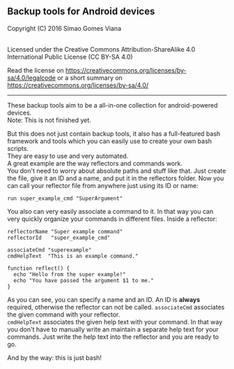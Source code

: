 ## Backup tools for Android devices

Copyright (C) 2016 Simao Gomes Viana
<br /><br />

Licensed under the Creative Commons Attribution-ShareAlike 4.0 International Public License (CC BY-SA 4.0)

Read the license on https://creativecommons.org/licenses/by-sa/4.0/legalcode or a short summary on https://creativecommons.org/licenses/by-sa/4.0/

<hr />

These backup tools aim to be a all-in-one collection for android-powered devices.<br />
Note: This is not finished yet.
<br />

But this does not just contain backup tools, it also has a full-featured bash framework and tools which you can easily use to create your own bash scripts.
<br />
They are easy to use and very automated.
<br />
A great example are the way reflectors and commands work.<br />
You don't need to worry about absolute paths and stuff like that.
Just create the file, give it an ID and a name, and put it in the reflectors folder.
Now you can call your reflector file from anywhere just using its ID or name:

```
run super_example_cmd "SuperArgument"
```

You also can very easily associate a command to it. In that way you can very quickly organize your commands in different files. Inside a reflector:

```
reflectorName "Super example command"
reflectorId   "super_example_cmd"

associateCmd "superexample"
cmdHelpText  "This is an example command."

function reflect() {
  echo "Hello from the super example!"
  echo "You have passed the argument $1 to me."
}
```

As you can see, you can specify a name and an ID. An ID is **always** required, otherwise the reflector can not be called.
`associateCmd` associates the given command with your reflector.<br />
`cmdHelpText` associates the given help text with your command. In that way you don't have to manually write an maintain a separate help text for your commands.
Just write the help text into the reflector and you are ready to go.

And by the way: this is just bash!
